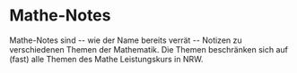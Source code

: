 # Mathe-Notes

Mathe-Notes sind -- wie der Name bereits verrät -- Notizen zu verschiedenen Themen der Mathematik.
Die Themen beschränken sich auf (fast) alle Themen des Mathe Leistungskurs in NRW.
